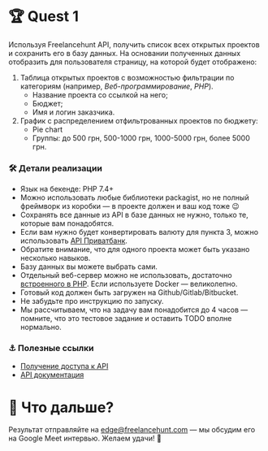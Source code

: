 # 🏆 Quest 1 
Используя Freelancehunt API, получить список всех открытых проектов и сохранить его в базу данных. 
На основании полученных данных отобразить для пользователя страницу, на которой будет отображено:

1. Таблица открытых проектов с возможностью фильтрации по категориям (например, *Веб-программирование*, *PHP*). 
   - Название проекта со ссылкой на него;
   - Бюджет; 
   - Имя и логин заказчика.
2. График с распределением отфильтрованных проектов по бюджету: 
   - Pie chart
   - Группы: до 500 грн, 500-1000 грн, 1000-5000 грн, более 5000 грн. 
 
### 🛠 Детали реализации

* Язык на бекенде: PHP 7.4+
* Можно использовать любые библиотеки packagist, но не полный фреймворк из коробки — в проекте должен и ваш код тоже 😉
* Сохранять все данные из API в базе данных не нужно, только те, которые вам понадобятся. 
* Если вам нужно будет конвертировать валюту для пункта 3, можно использовать [API Приватбанк](https://api.privatbank.ua/#p24/exchange).
* Обратите внимание, что для одного проекта может быть указано несколько навыков. 
* Базу данных вы можете выбрать сами.    
* Отдельный веб-сервер можно не использовать, достаточно [встроенного в PHP](https://www.php.net/manual/en/features.commandline.webserver.php). Если используете Docker — великолепно.
* Готовый код должен быть загружен на Github/Gitlab/Bitbucket.
* Не забудьте про инструкцию по запуску.
* Мы рассчитываем, что на задачу вам понадобится до 4 часов — помните, что это тестовое задание и оставить TODO вполне нормально.

### ⚓️ Полезные ссылки
* [Получение доступа к API](https://freelancehunt.com/my/api2)
* [API документация](https://apidocs.freelancehunt.com/?version=latest)

# 🚀 Что дальше? 
Результат отправляйте на edge@freelancehunt.com — мы обсудим его на Google Meet интервью. Желаем удачи! 🤞
